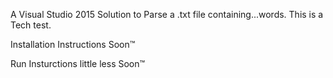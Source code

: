 ﻿A Visual Studio 2015 Solution to Parse a .txt file containing...words. This is a Tech test.

Installation Instructions
Soon™

Run Insturctions
little less Soon™